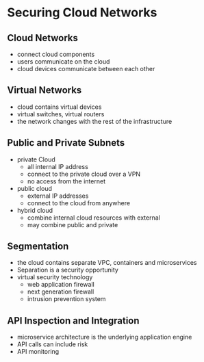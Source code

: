 # Securing Cloud Networks

## Cloud Networks

- connect cloud components
- users communicate on the cloud
- cloud devices communicate between each other

## Virtual Networks

- cloud contains virtual devices
- virtual switches, virtual routers
- the network changes with the rest of the infrastructure

## Public and Private Subnets

- private Cloud
  - all internal IP address
  - connect to the private cloud over a VPN
  - no access from the internet
- public cloud
  - external IP addresses
  - connect to the cloud from anywhere
- hybrid cloud
  - combine internal cloud resources with external
  - may combine public and private

## Segmentation

- the cloud contains separate VPC, containers and microservices
- Separation is a security opportunity
- virtual security technology
  - web application firewall
  - next generation firewall
  - intrusion prevention system

## API Inspection and Integration

- microservice architecture is the underlying application engine
- API calls can include risk
- API monitoring

